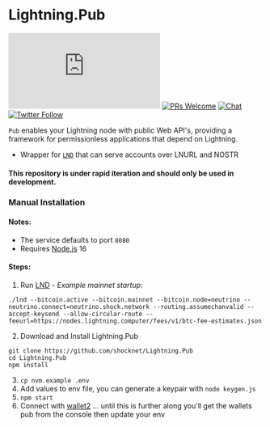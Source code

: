 # Lightning.Pub

![GitHub last commit](https://img.shields.io/github/last-commit/shocknet/Lightning.Pub?style=flat-square)
[![PRs Welcome](https://img.shields.io/badge/PRs-welcome-brightgreen.svg?style=flat-square)](http://makeapullrequest.com) 
[![Chat](https://img.shields.io/badge/chat-on%20Telegram-blue?style=flat-square)](https://t.me/ShockBTC)
[![Twitter Follow](https://img.shields.io/twitter/follow/ShockBTC?style=flat-square)](https://twitter.com/ShockBTC)

<p></p>

`Pub` enables your Lightning node with public Web API's, providing a framework for permissionless applications that depend on Lightning. 
- Wrapper for [`LND`](https://github.com/lightningnetwork/lnd/releases) that can serve accounts over LNURL and NOSTR

#### This repository is under rapid iteration and should only be used in development.


### Manual Installation
#### Notes:
* The service defaults to port `8080` 
* Requires [Node.js](https://nodejs.org) 16

#### Steps:
1) Run [LND](https://github.com/lightningnetwork/lnd/releases) - *Example mainnet startup*:

 ```
 ./lnd --bitcoin.active --bitcoin.mainnet --bitcoin.node=neutrino --neutrino.connect=neutrino.shock.network --routing.assumechanvalid --accept-keysend --allow-circular-route --feeurl=https://nodes.lightning.computer/fees/v1/btc-fee-estimates.json
 ```


2) Download and Install Lightning.Pub

```
git clone https://github.com/shocknet/Lightning.Pub
cd Lightning.Pub
npm install
```

3) `cp nvm.example .env`
4) Add values to env file, you can generate a keypair with `node keygen.js` 
5) `npm start`
6) Connect with [wallet2](https://github.com/shocknet/wallet2) ... until this is further along you'll get the wallets pub from the console then update your env



